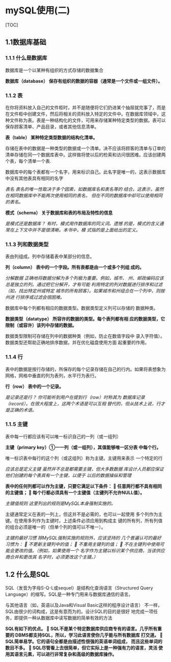 # mySQL使用(二)



[TOC]



## 1.1数据库基础

### 1.1.1 什么是数据库

数据库是一个以某种有组织的方式存储的数据集合

**数据库（database） 保存有组织的数据的容器（通常是一个文件或一组文件）。**

### 1.1.2 表

在你将资料放入自己的文件柜时，并不是随便将它们扔进某个抽屉就完事了，而是在文件柜中创建文件，然后将相关的资料放入特定的文件中。在数据库领域中，这种文件称为表。表是一种结构化的文件，可用来存储某种特定类型的数据。表可以保存顾客清单、产品目录，或者其他信息清单。

**表（table） 某种特定类型数据的结构化清单。**

存储在表中的数据是一种类型的数据或一个清单。决不应该将顾客的清单与订单的清单存储在同一个数据库表中。这样做将使以后的检索和访问很困难。应该创建两个表，每个清单一个表.

数据库中的每个表都有一个名字，用来标识自己。此名字是唯一的，这表示数据库中没有其他表具有相同的名字

*表名 表名的唯一性取决于多个因素，如数据库名和表名等的
结合。这表示，虽然在相同数据库中不能两次使用相同的表名，
但在不同的数据库中却可以使用相同的表名。*

**模式（schema） 关于数据库和表的布局及特性的信息**

*是模式还是数据库？ 有时，模式用作数据库的同义词。遗憾
的是，模式的含义通常在上下文中并不是很清晰。本书中，模
式指的是上面给出的定义。*

### 1.1.3 列和数据类型

表由列组成。列中存储着表中某部分的信息。



**列（column） 表中的一个字段。所有表都是由一个或多个列组
成的。**

*分解数据 正确地将数据分解为多个列极为重要。例如，城市、
州、邮政编码应该总是独立的列。通过把它分解开，才有可能
利用特定的列对数据进行排序和过滤（如，找出特定州或特定
城市的所有顾客）。如果城市和州组合在一个列中，则按州进
行排序或过滤会很困难。*

数据库中每个列都有相应的数据类型。数据类型定义列可以存储的
数据种类。

**数据类型（datatype） 所容许的数据的类型。每个表列都有相
应的数据类型，它限制（或容许）该列中存储的数据。**

数据类型限制可存储在列中的数据种类（例如，防止在数值字段中
录入字符值）。数据类型还帮助正确地排序数据，并在优化磁盘使用方面
起重要的作用。

### 1.1.4 行

表中的数据是按行存储的，所保存的每个记录存储在自己的行内。如果将表想象为网格，网格中垂直的列为表列，水平行为表行。

**行（row） 表中的一个记录。**

*是记录还是行？ 你可能听到用户在提到行（row）时称其为
数据库记录（record）。在很大程度上，这两个术语是可以互相
替代的，但从技术上说，行才是正确的术语。*

### 1.1.5 主键

表中每一行都应该有可以唯一标识自己的一列（或一组列）

**主键（primary key）①一一列（或一组列），其值能够唯一区分表
中每个行。**

唯一标识表中每行的这个列（或这组列）称为主键。主键用来表示
一个特定的行

*应该总是定义主键 虽然并不总是都需要主键，但大多数数据
库设计人员都应保证他们创建的每个表具有一个主键，以便于
以后的数据操纵和管理*

**表中的任何列都可以作为主键，只要它满足以下条件：
 任意两行都不具有相同的主键值；
 每个行都必须具有一个主键值（主键列不允许NULL值）。**

*主键值规则 这里列出的规则是MySQL本身强制实施的。*

主键通常定义在表的一列上，但这并不是必需的，也可以一起使用
多个列作为主键。在使用多列作为主键时，上述条件必须应用到构成主
键的所有列，所有列值的组合必须是唯一的（但单个列的值可以不唯一）。

*主键的最好习惯 除MySQL强制实施的规则外，应该坚持的
几个普遍认可的最好习惯为：
 不更新主键列中的值；
 不重用主键列的值；
 不在主键列中使用可能会更改的值。（例如，如果使用一个
名字作为主键以标识某个供应商，当该供应商合并和更改其
名字时，必须更改这个主键。）*

## 1.2 什么是SQL

SQL（发音为字母S-Q-L或sequel）是结构化查询语言（Structured Query
Language）的缩写。SQL是一种专门用来与数据库通信的语言。

与其他语言（如，英语以及Java和Visual Basic这样的程序设计语言）
不一样，SQL由很少的词构成，这是有意而为的。设计SQL的目的是很好
地完成一项任务，即提供一种从数据库中读写数据的简单有效的方法

**SQL有如下的优点。
 SQL不是某个特定数据库供应商专有的语言。几乎所有重要的
DBMS都支持SQL，所以，学习此语言使你几乎能与所有数据库
打交道。
 SQL简单易学。它的语句全都是由描述性很强的英语单词组成，
而且这些单词的数目不多。
 SQL尽管看上去很简单，但它实际上是一种强有力的语言，灵活
使用其语言元素，可以进行非常复杂和高级的数据库操作。**

